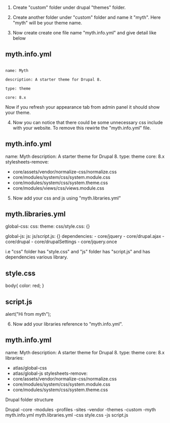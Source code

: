 1. Create "custom" folder under drupal "themes" folder.

2. Create another folder under "custom" folder and name it "myth". Here "myth" will be your theme name.

3. Now create create one file name "myth.info.yml" and give detail like below

myth.info.yml
-------------
<code>
name: Myth<br />
description: A starter theme for Drupal 8.<br />
type: theme<br />
core: 8.x<br />
</code>
Now if you refresh your appearance tab from admin panel it should show your theme.


4. Now you can notice that there could be some unnecessary css include with your website. To remove this rewirte the "myth.info.yml" file.

myth.info.yml
-------------

name: Myth
description: A starter theme for Drupal 8.
type: theme
core: 8.x
stylesheets-remove:
  - core/assets/vendor/normalize-css/normalize.css
  - core/modules/system/css/system.module.css
  - core/modules/system/css/system.theme.css
  - core/modules/views/css/views.module.css


5. Now add your css and js using "myth.libraries.yml"

myth.libraries.yml
------------------

global-css:
  css:
    theme:
      css/style.css: {}

global-js:
  js:
    js/script.js: {}
  dependencies:
    - core/jquery
    - core/drupal.ajax
    - core/drupal
    - core/drupalSettings
    - core/jquery.once

i.e "css" folder has "style.css" and "js" folder has "script.js" and has dependencies various library.

style.css
---------

body{
	color: red;	
}

script.js
---------

alert("Hi from myth");


6. Now add your libraries reference to "myth.info.yml".

myth.info.yml
-------------

name: Myth
description: A starter theme for Drupal 8.
type: theme
core: 8.x
libraries:
  - atlas/global-css
  - atlas/global-js
stylesheets-remove:
  - core/assets/vendor/normalize-css/normalize.css
  - core/modules/system/css/system.module.css
  - core/modules/system/css/system.theme.css


Drupal folder structure

Drupal
	-core
	-modules
	-profiles
	-sites
	-vendor
	-themes
		-custom
			-myth
				myth.info.yml
				myth.libraries.yml
				-css
					style.css
				-js
					script.js
